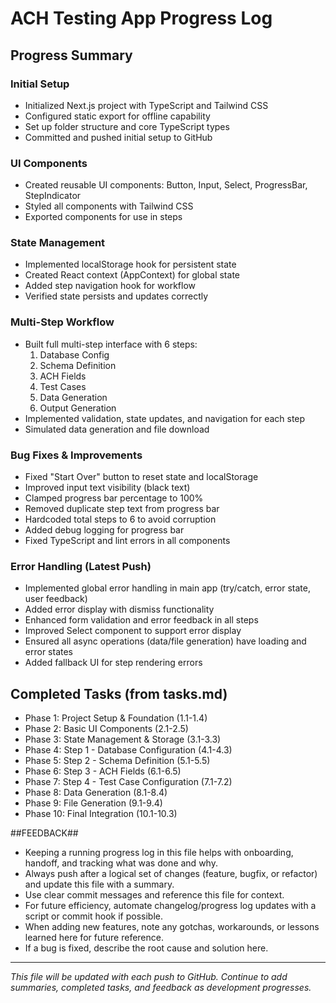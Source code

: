 # ACH Testing App Progress Log

## Progress Summary

### Initial Setup
- Initialized Next.js project with TypeScript and Tailwind CSS
- Configured static export for offline capability
- Set up folder structure and core TypeScript types
- Committed and pushed initial setup to GitHub

### UI Components
- Created reusable UI components: Button, Input, Select, ProgressBar, StepIndicator
- Styled all components with Tailwind CSS
- Exported components for use in steps

### State Management
- Implemented localStorage hook for persistent state
- Created React context (AppContext) for global state
- Added step navigation hook for workflow
- Verified state persists and updates correctly

### Multi-Step Workflow
- Built full multi-step interface with 6 steps:
  1. Database Config
  2. Schema Definition
  3. ACH Fields
  4. Test Cases
  5. Data Generation
  6. Output Generation
- Implemented validation, state updates, and navigation for each step
- Simulated data generation and file download

### Bug Fixes & Improvements
- Fixed "Start Over" button to reset state and localStorage
- Improved input text visibility (black text)
- Clamped progress bar percentage to 100%
- Removed duplicate step text from progress bar
- Hardcoded total steps to 6 to avoid corruption
- Added debug logging for progress bar
- Fixed TypeScript and lint errors in all components

### Error Handling (Latest Push)
- Implemented global error handling in main app (try/catch, error state, user feedback)
- Added error display with dismiss functionality
- Enhanced form validation and error feedback in all steps
- Improved Select component to support error display
- Ensured all async operations (data/file generation) have loading and error states
- Added fallback UI for step rendering errors

## Completed Tasks (from tasks.md)
- Phase 1: Project Setup & Foundation (1.1-1.4)
- Phase 2: Basic UI Components (2.1-2.5)
- Phase 3: State Management & Storage (3.1-3.3)
- Phase 4: Step 1 - Database Configuration (4.1-4.3)
- Phase 5: Step 2 - Schema Definition (5.1-5.5)
- Phase 6: Step 3 - ACH Fields (6.1-6.5)
- Phase 7: Step 4 - Test Case Configuration (7.1-7.2)
- Phase 8: Data Generation (8.1-8.4)
- Phase 9: File Generation (9.1-9.4)
- Phase 10: Final Integration (10.1-10.3)

##FEEDBACK##
- Keeping a running progress log in this file helps with onboarding, handoff, and tracking what was done and why.
- Always push after a logical set of changes (feature, bugfix, or refactor) and update this file with a summary.
- Use clear commit messages and reference this file for context.
- For future efficiency, automate changelog/progress log updates with a script or commit hook if possible.
- When adding new features, note any gotchas, workarounds, or lessons learned here for future reference.
- If a bug is fixed, describe the root cause and solution here.

---

*This file will be updated with each push to GitHub. Continue to add summaries, completed tasks, and feedback as development progresses.* 